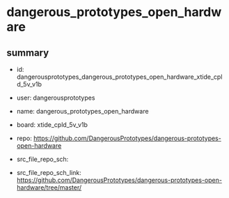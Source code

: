 # dangerous_prototypes_open_hardware
 
## summary 
* id: dangerousprototypes_dangerous_prototypes_open_hardware_xtide_cpld_5v_v1b
* user: dangerousprototypes
* name: dangerous_prototypes_open_hardware
* board: xtide_cpld_5v_v1b
* repo: https://github.com/DangerousPrototypes/dangerous-prototypes-open-hardware



* src_file_repo_sch: 
* src_file_repo_sch_link: https://github.com/DangerousPrototypes/dangerous-prototypes-open-hardware/tree/master/




